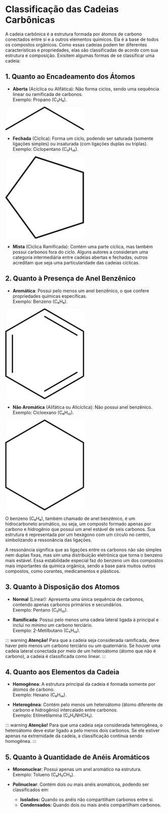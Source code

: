 # Classificação das Cadeias Carbônicas

A cadeia carbônica é a estrutura formada por átomos de carbono conectados entre si e a outros elementos químicos. Ela é a base de todos os compostos orgânicos. Como essas cadeias podem ter diferentes características e propriedades, elas são classificadas de acordo com sua estrutura e composição. Exisitem algumas formas de se classificar uma cadeia:

## **1. Quanto ao Encadeamento dos Átomos**

- **Aberta** (Acíclica ou Alifática): Não forma ciclos, sendo uma sequência linear ou ramificada de carbonos.  
  Exemplo: Propano (C₃H₈).

<img src="/docs/public/images/cadeias-carbonicas/propano.png" alt="Estrutura do Propano" width="250" />

- **Fechada** (Cíclica): Forma um ciclo, podendo ser saturada (somente ligações simples) ou insaturada (com ligações duplas ou triplas).  
  Exemplo: Ciclopentano (C₅H₁₀).

<img src="/docs/public/images/cadeias-carbonicas/ciclopentano.png" alt="Estrutura do Ciclopentano" width="250" />

- **Mista** (Cíclica Ramificada): Contém uma parte cíclica, mas também possui carbonos fora do ciclo. Alguns autores a consideram uma categoria intermediária entre cadeias abertas e fechadas, outros acreditam que seja uma particularidade das cadeias cíclicas.

## **2. Quanto à Presença de Anel Benzênico**

- **Aromática**: Possui pelo menos um anel benzênico, o que confere propriedades químicas específicas.  
  Exemplo: Benzeno (C₆H₆).

<img src="/docs/public/images/cadeias-carbonicas/benzeno.png" alt="Estrutura do Benzeno" width="250" />

- **Não Aromática** (Alifática ou Alicíclica): Não possui anel benzênico.  
  Exemplo: Cicloexano (C₆H₁₂).

<img src="/docs/public/images/cadeias-carbonicas/ciclohexano.png" alt="Estrutura do Ciclohexano" width="250" />

O benzeno (C₆H₆), também chamado de anel benzênico, é um hidrocarboneto aromático, ou seja, um composto formado apenas por carbono e hidrogênio que possui um anel estável de seis carbonos. Sua estrutura é representada por um hexágono com um círculo no centro, simbolizando a ressonância das ligações.

A ressonância significa que as ligações entre os carbonos não são simples nem duplas fixas, mas sim uma distribuição eletrônica que torna o benzeno mais estável. Essa estabilidade especial faz do benzeno um dos compostos mais importantes da química orgânica, sendo a base para muitos outros compostos, como corantes, medicamentos e plásticos.

## **3. Quanto à Disposição dos Atomos**

- **Normal** (Linear): Apresenta uma única sequência de carbonos, contendo apenas carbonos primários e secundários.  
  Exemplo: Pentano (C₅H₁₂).

- **Ramificada**: Possui pelo menos uma cadeia lateral ligada à principal e inclui no mínimo um carbono terciário.  
  Exemplo: 2-Metilbutano (C₅H₁₂).

::: warning **Atenção!** Para que a cadeia seja considerada ramificada, deve haver pelo menos um carbono terciário ou um quaternário. Se houver uma cadeia lateral conectada por meio de um heteroátomo (átomo que não é carbono), a cadeia é classificada como linear.
:::

## **4. Quanto aos Elementos da Cadeia**

- **Homogênea**: A estrutura principal da cadeia é formada somente por átomos de carbono.  
  Exemplo: Hexano (C₆H₁₄).

- **Heterogênea**: Contém pelo menos um heteroátomo (átomo diferente de carbono e hidrogênio) intercalado entre carbonos.  
  Exemplo: Etilmetilamina (C₂H₅NHCH₃).

::: warning **Atenção!** Para que uma cadeia seja considerada heterogênea, o heteroátomo deve estar ligado a pelo menos dois carbonos. Se ele estiver apenas na extremidade da cadeia, a classificação continua sendo homogênea.
:::

## **5. Quanto à Quantidade de Anéis Aromáticos**

- **Mononuclear**: Possui apenas um anel aromático na estrutura.  
  Exemplo: Tolueno (C₆H₅CH₃).

- **Polinuclear**: Contém dois ou mais anéis aromáticos, podendo ser classificados em:
  - **Isolados:** Quando os anéis não compartilham carbonos entre si.
  - **Condensados:** Quando dois ou mais anéis compartilham carbonos.
